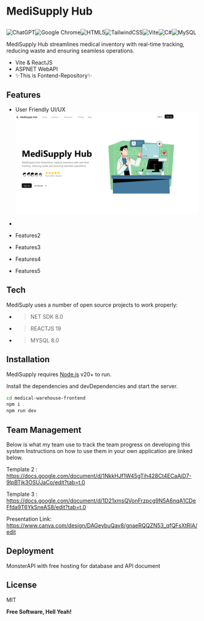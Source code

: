 # MediSupply Hub
## 

![ChatGPT](https://img.shields.io/badge/chatGPT-74aa9c?style=for-the-badge&logo=openai&logoColor=white)![Google Chrome](https://img.shields.io/badge/Google%20Chrome-4285F4?style=for-the-badge&logo=GoogleChrome&logoColor=white)![HTML5](https://img.shields.io/badge/html5-%23E34F26.svg?style=for-the-badge&logo=html5&logoColor=white)![TailwindCSS](https://img.shields.io/badge/tailwindcss-%2338B2AC.svg?style=for-the-badge&logo=tailwind-css&logoColor=white)![Vite](https://img.shields.io/badge/vite-%23646CFF.svg?style=for-the-badge&logo=vite&logoColor=white)![C#](https://img.shields.io/badge/c%23-%23239120.svg?style=for-the-badge&logo=csharp&logoColor=white)![MySQL](https://img.shields.io/badge/mysql-4479A1.svg?style=for-the-badge&logo=mysql&logoColor=white)

MediSupply Hub streamlines medical inventory with real-time tracking, reducing waste and ensuring seamless operations.

- Vite & ReactJS
- ASPNET WebAPI
- ✨This is Fontend-Repository✨

## Features

- User Friendly UI/UX
![Home Image](https://github.com/Spring2025SWD392-NET1708-Group1/medical-warehouse-frontend/blob/main/src/assets/HomePage.png)

- 
- Features2
- Features3
- Features4
- Features5

## Tech

MediSuply uses a number of open source projects to work properly:

- >NET SDK 8.0
- >REACTJS 19
- >MYSQL 8.0
## Installation

MediSupply  requires [Node.js](https://nodejs.org/) v20+ to run.

Install the dependencies and devDependencies and start the server.

```sh
cd medical-warehouse-frontend
npm i
npm run dev
```


## Team Management

Below is what my team use to track the team progress on developing this system
Instructions on how to use them in your own application are linked below.

Template 2 : https://docs.google.com/document/d/1NkkHJf1W45gTih428Ct4ECaAiD7-9lpBTjk3OSUJaCo/edit?tab=t.0

Template 3 : https://docs.google.com/document/d/1D21xmsQVonFrzpcg9N5A6nqA1CDeFfda9T6YkSneAS8/edit?tab=t.0

Presentation Link: https://www.canva.com/design/DAGeybuQav8/gnaeRQQZN53_qfQFsXtRIA/edit

## Deployment

MonsterAPI with free hosting for database and API document


## License

MIT

**Free Software, Hell Yeah!**


